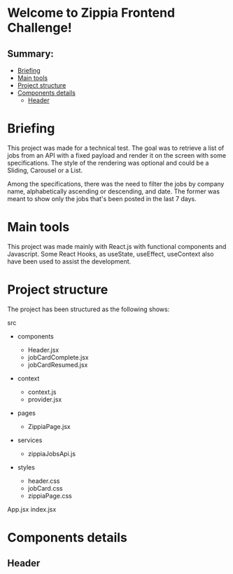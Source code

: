 # Welcome to Zippia Frontend Challenge!

## Summary:

- [Briefing](#Briefing)
- [Main tools](#Main-tools)
- [Project structure](#Project-structure)
- [Components details](#Components-details)
  - [Header](#Header)

# Briefing

This project was made for a technical test. The goal was to retrieve a list of jobs from an API with a fixed payload and render it on the screen with some specifications. The style of the rendering was optional and could be a Sliding, Carousel or a List. 

Among the specifications, there was the need to filter the jobs by company name, alphabetically ascending or descending, and date. The former was meant to show only the jobs that's been posted in the last 7 days.

# Main tools

This project was made mainly with React.js with functional components and Javascript. Some React Hooks, as useState, useEffect, useContext also have been used to assist the development.

# Project structure

The project has been structured as the following shows:

src 
  - components
     - Header.jsx
     - jobCardComplete.jsx
     - jobCardResumed.jsx
   
  - context
     - context.js
     - provider.jsx
   
  - pages
     - ZippiaPage.jsx

  - services
     - zippiaJobsApi.js
  
  - styles
     - header.css
     - jobCard.css
     - zippiaPage.css

App.jsx
index.jsx

# Components details

## Header
